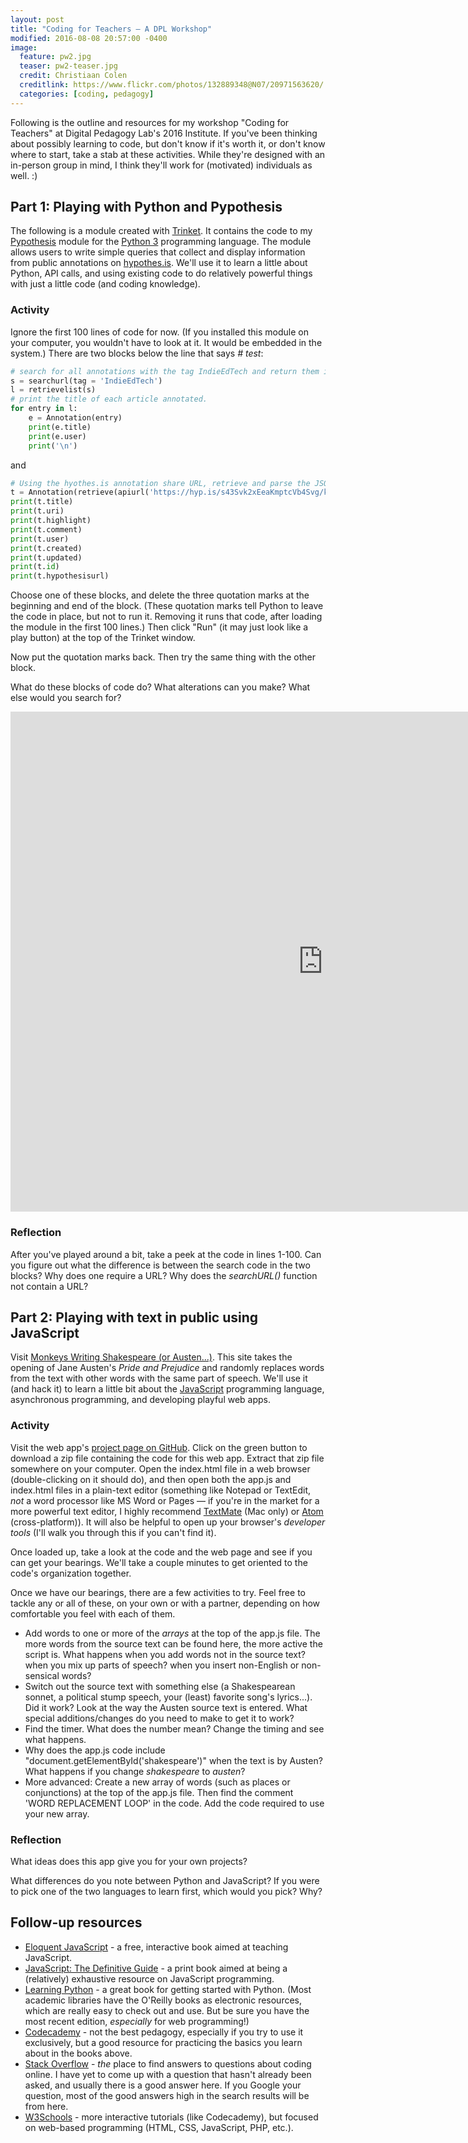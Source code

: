 ```yaml
---
layout: post
title: "Coding for Teachers ― A DPL Workshop"
modified: 2016-08-08 20:57:00 -0400
image:
  feature: pw2.jpg
  teaser: pw2-teaser.jpg
  credit: Christiaan Colen
  creditlink: https://www.flickr.com/photos/132889348@N07/20971563620/
  categories: [coding, pedagogy]
---
```


Following is the outline and resources for my workshop "Coding for Teachers" at Digital Pedagogy Lab's 2016 Institute. If you've been thinking about possibly learning to code, but don't know if it's worth it, or don't know where to start, take a stab at these activities. While they're designed with an in-person group in mind, I think they'll work for (motivated) individuals as well. :)

## Part 1: Playing with Python and Pypothesis

The following is a module created with [Trinket](https://trinket.io). It contains the code to my [Pypothesis](https://github.com/kshaffer/pypothesis) module for the [Python 3](https://www.python.org/) programming language. The module allows users to write simple queries that collect and display information from public annotations on [hypothes.is](https://hypothes.is). We'll use it to learn a little about Python, API calls, and using existing code to do relatively powerful things with just a little code (and coding knowledge).

### Activity

Ignore the first 100 lines of code for now. (If you installed this module on your computer, you wouldn't have to look at it. It would be embedded in the system.) There are two blocks below the line that says *\# test*:

~~~python
# search for all annotations with the tag IndieEdTech and return them in json format.
s = searchurl(tag = 'IndieEdTech')
l = retrievelist(s)
# print the title of each article annotated.
for entry in l:
    e = Annotation(entry)
    print(e.title)
    print(e.user)
    print('\n')
~~~

and

~~~python
# Using the hyothes.is annotation share URL, retrieve and parse the JSON data for that annotation, then print it.
t = Annotation(retrieve(apiurl('https://hyp.is/s43Svk2xEeaKmptcVb4Svg/kris.shaffermusic.com/2015/03/sustainable-pedagogy/')))
print(t.title)
print(t.uri)
print(t.highlight)
print(t.comment)
print(t.user)
print(t.created)
print(t.updated)
print(t.id)
print(t.hypothesisurl)
~~~

Choose one of these blocks, and delete the three quotation marks at the beginning and end of the block. (These quotation marks tell Python to leave the code in place, but not to run it. Removing it runs that code, after loading the module in the first 100 lines.) Then click "Run" (it may just look like a play button) at the top of the Trinket window.

Now put the quotation marks back. Then try the same thing with the other block.

What do these blocks of code do? What alterations can you make? What else would you search for?

<iframe src="https://trinket.io/embed/python3/ac6183e555" style="indent: -200px" width="1000" height="800" frameborder="0" marginwidth="0" marginheight="0" allowfullscreen></iframe>

### Reflection

After you've played around a bit, take a peek at the code in lines 1-100. Can you figure out what the difference is between the search code in the two blocks? Why does one require a URL? Why does the *searchURL()* function not contain a URL?

## Part 2: Playing with text in public using JavaScript

Visit [Monkeys Writing Shakespeare (or Austen...)](http://kris.shaffermusic.com/monkeyswritingshakespeare). This site takes the opening of Jane Austen's *Pride and Prejudice* and randomly replaces words from the text with other words with the same part of speech. We'll use it (and hack it) to learn a little bit about the [JavaScript](https://developer.mozilla.org/en-US/docs/Web/JavaScript) programming language, asynchronous programming, and developing playful web apps.

### Activity

Visit the web app's [project page on GitHub](https://github.com/kshaffer/monkeyswritingshakespeare). Click on the green button to download a zip file containing the code for this web app. Extract that zip file somewhere on your computer. Open the index.html file in a web browser (double-clicking on it should do), and then open both the app.js and index.html files in a plain-text editor (something like Notepad or TextEdit, *not* a word processor like MS Word or Pages ― if you're in the market for a more powerful text editor, I highly recommend [TextMate](https://macromates.com/) (Mac only) or [Atom](https://atom.io) (cross-platform)). It will also be helpful to open up your browser's *developer tools* (I'll walk you through this if you can't find it).

Once loaded up, take a look at the code and the web page and see if you can get your bearings. We'll take a couple minutes to get oriented to the code's organization together.

Once we have our bearings, there are a few activities to try. Feel free to tackle any or all of these, on your own or with a partner, depending on how comfortable you feel with each of them.

- Add words to one or more of the *arrays* at the top of the app.js file. The more words from the source text can be found here, the more active the script is. What happens when you add words not in the source text? when you mix up parts of speech? when you insert non-English or non-sensical words?  
- Switch out the source text with something else (a Shakespearean sonnet, a political stump speech, your (least) favorite song's lyrics...). Did it work? Look at the way the Austen source text is entered. What special additions/changes do you need to make to get it to work?  
- Find the timer. What does the number mean? Change the timing and see what happens.  
- Why does the app.js code include "document.getElementById('shakespeare')" when the text is by Austen? What happens if you change *shakespeare* to *austen*?
- More advanced: Create a new array of words (such as places or conjunctions) at the top of the app.js file. Then find the comment 'WORD REPLACEMENT LOOP' in the code. Add the code required to use your new array.

### Reflection

What ideas does this app give you for your own projects?

What differences do you note between Python and JavaScript? If you were to pick one of the two languages to learn first, which would you pick? Why?

## Follow-up resources

- [Eloquent JavaScript](http://eloquentjavascript.net/index.html) - a free, interactive book aimed at teaching JavaScript.  
- [JavaScript: The Definitive Guide](http://shop.oreilly.com/product/9780596101992.do) - a print book aimed at being a (relatively) exhaustive resource on JavaScript programming.  
- [Learning Python](http://shop.oreilly.com/product/0636920028154.do) - a great book for getting started with Python. (Most academic libraries have the O'Reilly books as electronic resources, which are really easy to check out and use. But be sure you have the most recent edition, *especially* for web programming!)  
- [Codecademy](https://codecademy.com/) - not the best pedagogy, especially if you try to use it exclusively, but a good resource for practicing the basics you learn about in the books above.  
- [Stack Overflow](https://stackoverflow.com/) - *the* place to find answers to questions about coding online. I have yet to come up with a question that hasn't already been asked, and usually there is a good answer here. If you Google your question, most of the good answers high in the search results will be from here.  
- [W3Schools](http://www.w3schools.com/) - more interactive tutorials (like Codecademy), but focused on web-based programming (HTML, CSS, JavaScript, PHP, etc.).
